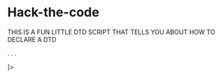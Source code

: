 # Hack-the-code
THIS IS A FUN LITTLE DTD SCRIPT THAT TELLS YOU ABOUT HOW TO DECLARE A DTD
<!DOCTYPE root_name [
<!ELEMENT root_name (attr1,attr2,...,attrn)>
<!ELEMENT attr1 (#PCDATA)>
<!ELEMENT attr2 (#PCDATA)>
.
.
.
<!ELEMENT attrn (#PCDATA)>
]>
